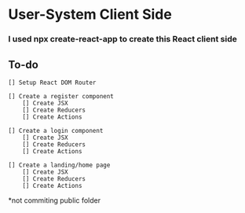 # User-System Client Side
### I used npx create-react-app to create this React client side

## To-do
    [] Setup React DOM Router

    [] Create a register component
        [] Create JSX 
        [] Create Reducers
        [] Create Actions

    [] Create a login component
        [] Create JSX 
        [] Create Reducers
        [] Create Actions

    [] Create a landing/home page
        [] Create JSX 
        [] Create Reducers
        [] Create Actions

*not commiting public folder